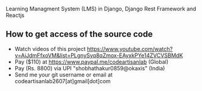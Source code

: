 Learning Managment System (LMS) in Django, Django Rest Framework and Reactjs

##  How to get access of the source code
-   Watch videos of this project https://www.youtube.com/watch?v=AiJdmFfxoVM&list=PLgnySyq8qZmox-EAyxkPYe14ZVCVSBMdK
-   Pay ($110) at https://www.paypal.me/codeartisanlab (Global)
-   Pay (Rs. 8800) via UPI "shobhathakur0859@okaxis" (India)
-   Send me your git username or email at codeartisanlab2607[at]gmail[dot]com
